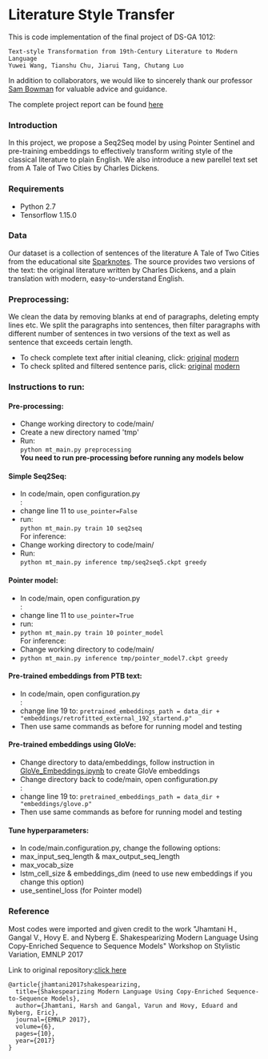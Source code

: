 # Literature Style Transfer


This is code implementation of the final project of DS-GA 1012:
```
Text-style Transformation from 19th-Century Literature to Modern Language
Yuwei Wang, Tianshu Chu, Jiarui Tang, Chutang Luo
```
In addition to collaborators, we would like to sincerely thank our professor [Sam Bowman](https://cims.nyu.edu/~sbowman/) for valuable advice and guidance.

The complete project report can be found [here](https://github.com/yuwei-jacque-wang/Literature-Style-Transfer-DSGA1012/blob/master/Final%20Report.pdf)

### Introduction
In this project, we propose a Seq2Seq model by using Pointer Sentinel and pre-training embeddings to effectively transform writing style of the classical literature to plain English. We also introduce a new parellel text set from A Tale of Two Cities by Charles Dickens.


### Requirements
- Python 2.7
- Tensorflow 1.15.0


### Data
Our  dataset is a collection of sentences of the literature A Tale of Two Cities from the  educational site [Sparknotes](www.saparknotes.com). The source provides two versions of the text: the original literature written by Charles Dickens, and a plain translation with modern, easy-to-understand English.  


### Preprocessing: 
 We clean the data by removing blanks at end of paragraphs, deleting empty lines etc. We split the paragraphs into sentences, then filter paragraphs with different number of sentences in two versions of the text as well as sentence that exceeds certain length. 
 - To check complete text after initial cleaning, click: [original](https://github.com/yuwei-jacque-wang/Literature-Style-Transfer-DSGA1012/blob/master/data/original_all_cleaned.txt) [modern](https://github.com/yuwei-jacque-wang/Literature-Style-Transfer-DSGA1012/blob/master/data/modern_all_cleaned.txt)
- To check splited and filtered sentence paris, click: [original](https://github.com/yuwei-jacque-wang/Literature-Style-Transfer-DSGA1012/blob/master/data/two_cities_original_sentence.txt) [modern](https://github.com/yuwei-jacque-wang/Literature-Style-Transfer-DSGA1012/blob/master/data/two_cities_modern_sentence.txt)

### Instructions to run:

#### Pre-processing:
- Change working directory to code/main/
- Create a new directory named 'tmp'
- Run: </br>
`python mt_main.py preprocessing` </br>
**You need to run pre-processing before running any models below**

#### Simple Seq2Seq: 
- In code/main, open configuration.py </br>:
 - change line 11 to `use_pointer=False`
- run: </br>
`python mt_main.py train 10 seq2seq` </br>
For inference: </br>
- Change working directory to code/main/
- Run: </br>
`python mt_main.py inference tmp/seq2seq5.ckpt greedy` </br>

#### Pointer model: 
- In code/main, open configuration.py </br>:
 - change line 11 to `use_pointer=True`
- run: </br>
- `python mt_main.py train 10 pointer_model` </br>
For inference: </br>
- Change working directory to code/main/
- `python mt_main.py inference tmp/pointer_model7.ckpt greedy` </br>

#### Pre-trained embeddings from PTB text:
- In code/main, open configuration.py </br>:
 - change line 19 to:
   `pretrained_embeddings_path = data_dir + "embeddings/retrofitted_external_192_startend.p"`
- Then use same commands as before for running model and testing

#### Pre-trained embeddings using GloVe:
- Change directory to data/embeddings, follow instruction in [GloVe_Embeddings.ipynb](https://github.com/yuwei-jacque-wang/Literature-Style-Transfer-DSGA1012/blob/master/data/embeddings/GloVe_Embedding.ipynb) to create GloVe embeddings
- Change directory back to code/main, open configuration.py </br>:
 - change line 19 to:
   `pretrained_embeddings_path = data_dir + "embeddings/glove.p"`
- Then use same commands as before for running model and testing

#### Tune hyperparameters:
- In code/main.configuration.py, change the following options:
 - max_input_seq_length & max_output_seq_length
 - max_vocab_size
 - lstm_cell_size & embeddings_dim (need to use new embeddings if you change this option)
 - use_sentinel_loss (for Pointer model)


### Reference
Most codes were imported and given credit to the work "Jhamtani H., Gangal V., Hovy E. and Nyberg E. Shakespearizing Modern Language Using Copy-Enriched Sequence to Sequence Models" Workshop on Stylistic Variation, EMNLP 2017

Link to original repository:[click here](https://github.com/harsh19/Shakespearizing-Modern-English)

```
@article{jhamtani2017shakespearizing,
  title={Shakespearizing Modern Language Using Copy-Enriched Sequence-to-Sequence Models},
  author={Jhamtani, Harsh and Gangal, Varun and Hovy, Eduard and Nyberg, Eric},
  journal={EMNLP 2017},
  volume={6},
  pages={10},
  year={2017}
}
```
